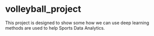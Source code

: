 # volleyball_project
This project is designed to show some how we can use deep learning methods are used to help Sports Data Analytics.

